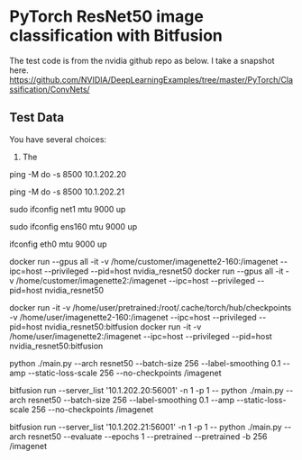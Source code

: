 # PyTorch ResNet50 image classification with Bitfusion

The test code is from the nvidia github repo as below.  I take a snapshot here. 
https://github.com/NVIDIA/DeepLearningExamples/tree/master/PyTorch/Classification/ConvNets/

## Test Data
You have several choices:
1. The 



ping -M do -s 8500 10.1.202.20

ping -M do -s 8500 10.1.202.21


sudo ifconfig net1 mtu 9000 up

sudo ifconfig ens160 mtu 9000 up

ifconfig eth0 mtu 9000 up


docker run --gpus all -it -v /home/customer/imagenette2-160:/imagenet --ipc=host --privileged --pid=host nvidia_resnet50
docker run --gpus all -it -v /home/customer/imagenette2:/imagenet --ipc=host --privileged --pid=host nvidia_resnet50

docker run -it -v /home/user/pretrained:/root/.cache/torch/hub/checkpoints -v /home/user/imagenette2-160:/imagenet --ipc=host --privileged --pid=host nvidia_resnet50:bitfusion
docker run -it -v /home/user/imagenette2:/imagenet --ipc=host --privileged --pid=host nvidia_resnet50:bitfusion


python ./main.py --arch resnet50  --batch-size 256 --label-smoothing 0.1 --amp --static-loss-scale 256 --no-checkpoints /imagenet


bitfusion run --server_list '10.1.202.20:56001' -n 1 -p 1 -- python ./main.py --arch resnet50  --batch-size 256 --label-smoothing 0.1 --amp --static-loss-scale 256 --no-checkpoints /imagenet



bitfusion run --server_list '10.1.202.21:56001' -n 1 -p 1 -- python ./main.py --arch resnet50 --evaluate --epochs 1 --pretrained --pretrained -b 256 /imagenet


